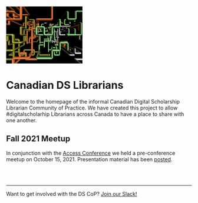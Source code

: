 
![CDSLib 'Logo'](images/pipes.png)

# Canadian DS Librarians

Welcome to the homepage of the informal Canadian Digital Scholarship Librarian Community of Practice. We have created this project to allow #digitalscholarhip Librarians across Canada to have a place to share with one another.

## Fall 2021 Meetup
In conjunction with the [Access Conference](https://accessconference.ca/) we held a pre-conference meetup on October 15, 2021.  Presentation material has been [posted](2021_meetup).

<br/>
<br/>

----
Want to get involved with the DS CoP? [Join our Slack!](https://join.slack.com/t/digitalscholincanada/shared_invite/zt-ue43gysy-wAgpaDkoclcWKW1cQ1S~gw)

